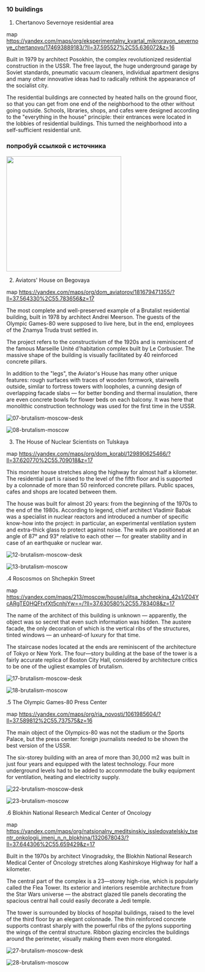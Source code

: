 ###  10 buildings

1. Chertanovo Severnoye residential area

map
https://yandex.com/maps/org/eksperimentalny_kvartal_mikrorayon_severnoye_chertanovo/174693889183/?ll=37.595527%2C55.636072&z=16

Built in 1979 by architect Posokhin, the complex revolutionized residential construction in the USSR. The free layout, the huge underground garage by Soviet standards, pneumatic vacuum cleaners, individual apartment designs and many other innovative ideas had to radically rethink the appearance of the socialist city.

The residential buildings are connected by heated halls on the ground floor, so that you can get from one end of the neighborhood to the other without going outside. Schools, libraries, shops, and cafes were designed according to the "everything in the house" principle: their entrances were located in the lobbies of residential buildings. This turned the neighborhood into a self-sufficient residential unit.

###  попробуй ссылкой с источника 

<img src="https://opis-cdn.tinkoffjournal.ru/mercury/01-brutalism-moscow-desk.jpg" width="300"/>



2. Aviators' House on Begovaya

map
https://yandex.com/maps/org/dom_aviatorov/181679471355/?ll=37.564330%2C55.783656&z=17

The most complete and well-preserved example of a Brutalist residential building, built in 1978 by architect Andrei Meerson. The guests of the Olympic Games-80 were supposed to live here, but in the end, employees of the Znamya Truda trust settled in.

The project refers to the constructivism of the 1920s and is reminiscent of the famous Marseille Unité d'habitation complex built by Le Corbusier. The massive shape of the building is visually facilitated by 40 reinforced concrete pillars.

In addition to the "legs", the Aviator's House has many other unique features: rough surfaces with traces of wooden formwork, stairwells outside, similar to fortress towers with loopholes, a cunning design of overlapping facade slabs — for better bonding and thermal insulation, there are even concrete bowls for flower beds on each balcony. It was here that monolithic construction technology was used for the first time in the USSR.

![07-brutalism-moscow-desk](https://github.com/user-attachments/assets/3dbfe066-c72e-4d32-9b9e-ce1f8cd2e437)

![08-brutalism-moscow](https://github.com/user-attachments/assets/191f66f6-c40c-468c-890e-028716824ab2)

3. The House of Nuclear Scientists on Tulskaya

map
https://yandex.com/maps/org/dom_korabl/129890625466/?ll=37.620770%2C55.709018&z=17

This monster house stretches along the highway for almost half a kilometer. The residential part is raised to the level of the fifth floor and is supported by a colonnade of more than 50 reinforced concrete pillars. Public spaces, cafes and shops are located between them.

The house was built for almost 20 years: from the beginning of the 1970s to the end of the 1980s. According to legend, chief architect Vladimir Babak was a specialist in nuclear reactors and introduced a number of specific know-how into the project: in particular, an experimental ventilation system and extra-thick glass to protect against noise. The walls are positioned at an angle of 87° and 93° relative to each other — for greater stability and in case of an earthquake or nuclear war.

![12-brutalism-moscow-desk](https://github.com/user-attachments/assets/43940967-ee7e-471b-a68e-d9eb872010dc)

![13-brutalism-moscow](https://github.com/user-attachments/assets/807a77c4-c000-4597-bbee-14d13b6c5ac9)

.4 Roscosmos on Shchepkin Street

map
https://yandex.com/maps/213/moscow/house/ulitsa_shchepkina_42s1/Z04YcARgTE0HQFtvfXt5cnhjYw==/?ll=37.630580%2C55.783408&z=17

The name of the architect of this building is unknown — apparently, the object was so secret that even such information was hidden. The austere facade, the only decoration of which is the vertical ribs of the structures, tinted windows — an unheard-of luxury for that time.

The staircase nodes located at the ends are reminiscent of the architecture of Tokyo or New York. The four—story building at the base of the tower is a fairly accurate replica of Boston City Hall, considered by architecture critics to be one of the ugliest examples of brutalism.

![17-brutalism-moscow-desk](https://github.com/user-attachments/assets/0b58ea63-fabf-44b4-ae32-2603b932f533)

![18-brutalism-moscow](https://github.com/user-attachments/assets/859b55b2-31ff-4e35-aac4-68a773801095)

.5 The Olympic Games-80 Press Center

map
https://yandex.com/maps/org/ria_novosti/1061985604/?ll=37.589812%2C55.737575&z=16

The main object of the Olympics-80 was not the stadium or the Sports Palace, but the press center: foreign journalists needed to be shown the best version of the USSR.

The six-storey building with an area of more than 30,000 m2 was built in just four years and equipped with the latest technology. Four more underground levels had to be added to accommodate the bulky equipment for ventilation, heating and electricity supply.

![22-brutalism-moscow-desk](https://github.com/user-attachments/assets/55df5b9f-288b-4cb3-ae12-1e23c7692f81)

![23-brutalism-moscow](https://github.com/user-attachments/assets/dfe5db3e-41bd-4c0b-945e-0281f417ceef)

.6 Blokhin National Research Medical Center of Oncology

map
https://yandex.com/maps/org/natsionalny_meditsinskiy_issledovatelskiy_tsentr_onkologii_imeni_n_n_blokhina/1320678043/?ll=37.644306%2C55.659429&z=17

Built in the 1970s by architect Vinogradsky, the Blokhin National Research Medical Center of Oncology stretches along Kashirskoye Highway for half a kilometer.

The central part of the complex is a 23—storey high-rise, which is popularly called the Flea Tower. Its exterior and interiors resemble architecture from the Star Wars universe — the abstract glazed tile panels decorating the spacious central hall could easily decorate a Jedi temple.

The tower is surrounded by blocks of hospital buildings, raised to the level of the third floor by an elegant colonnade. The thin reinforced concrete supports contrast sharply with the powerful ribs of the pylons supporting the wings of the central structure. Ribbon glazing encircles the buildings around the perimeter, visually making them even more elongated.

![27-brutalism-moscow-desk](https://github.com/user-attachments/assets/81cb84df-ea27-4851-9c5b-18841df52175)

![28-brutalism-moscow](https://github.com/user-attachments/assets/b75d7c9a-b9c5-40a7-93dd-1390200bc0fc)
